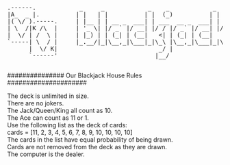 <pre>
.------.            _     _            _    _            _    
|A_  _ |.          | |   | |          | |  (_)          | |   
|( \/ ).-----.     | |__ | | __ _  ___| | ___  __ _  ___| | __
| \  /|K /\  |     | '_ \| |/ _` |/ __| |/ / |/ _` |/ __| |/ /
|  \/ | /  \ |     | |_) | | (_| | (__|   <| | (_| | (__|   < 
`-----| \  / |     |_.__/|_|\__,_|\___|_|\_\ |\__,_|\___|_|\_\\
      |  \/ K|                            _/ |                
      `------'                           |__/           

</pre>

############### Our Blackjack House Rules #####################

The deck is unlimited in size. <br>
There are no jokers. <br>
The Jack/Queen/King all count as 10. <br>
The Ace can count as 11 or 1. <br>
Use the following list as the deck of cards: <br>
cards = [11, 2, 3, 4, 5, 6, 7, 8, 9, 10, 10, 10, 10] <br>
The cards in the list have equal probability of being drawn. <br>
Cards are not removed from the deck as they are drawn. <br>
The computer is the dealer. <br>
